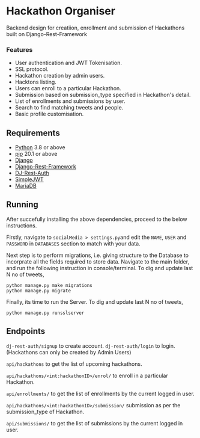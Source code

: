 # Hackathon Organiser

Backend design for creatiion, enrollment and submission of Hackathons built on Django-Rest-Framework 


### Features

* User authentication and JWT Tokenisation.
* SSL protocol.
* Hackathon creation by admin users.
* Hacktons listing.
* Users can enroll to a particular Hackathon.
* Submission based on submission_type specified in Hackathon's detail.
* List of enrollments and submissions by user.
* Search to find matching tweets and people.
* Basic profile customisation.

## Requirements

* [Python](https://www.python.org/downloads/) 3.8 or above
* [pip](https://pip.pypa.io/en/stable/installing/) 20.1 or above
* [Django](https://pypi.org/project/Django/)
* [Django-Rest-Framework](https://pypi.org/project/djangorestframework/k)
* [DJ-Rest-Auth](https://pypi.org/project/dj-rest-auth/)
* [SimpleJWT](https://pypi.org/project/djangorestframework-simplejwt/)
* [MariaDB](https://mariadb.org/https://mariadb.org/)

## Running

After succefully installing the above dependencies, proceed to the below instructions.

Firstly, navigate to `socialMedia > settings.py`and edit the `NAME`, `USER` and `PASSWORD` in `DATABASES` section to match with your data.

Next step is to perform migrations, i.e. giving structure to the Database to incorprate all the fields required to store data.
Navigate to the main folder, and run the following instruction in console/terminal.
To dig and update last N no of tweets,

```shell
python manage.py make migrations
python manage.py migrate
```

Finally, its time to run the Server.
To dig and update last N no of tweets,

```shell
python manage.py runsslserver
```

## Endpoints

`dj-rest-auth/signup` to create account.
`dj-rest-auth/login` to login.
(Hackathons can only be created by Admin Users)

`api/hackathons` to get the list of upcoming hackathons.

`api/hackathons/<int:hackathonID>/enrol/` to enroll in a particular Hackathon.

`api/enrollments/` to get the list of enrollments by the current logged in user.

`api/hackathons/<int:hackathonID>/submission/` submission as per the submission_type of Hackathon.

`api/submissions/` to get the list of submissions by the current logged in user.


